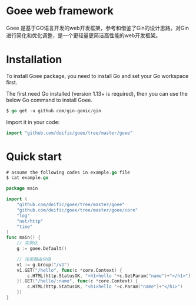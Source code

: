# Goee web framework

Goee 是基于GO语言开发的web开发框架，参考和借鉴了Gin的设计思路。对Gin进行简化和优化调整，是一个更轻量更简洁高性能的web开发框架。

# Installation

To install Goee package, you need to install Go and set your Go workspace first.

The first need Go installed (version 1.13+ is required), then you can use the below Go command to install Goee.
```go
$ go get -u github.com/gin-gonic/gin
```
Import it in your code:
```go
import "github.com/deific/goee/tree/master/goee"
```

# Quick start
 ```go
# assume the following codes in example.go file
$ cat example.go
```

```go
package main

import (
	"github.com/deific/goee/tree/master/goee"
	"github.com/deific/goee/tree/master/goee/core"
	"log"
	"net/http"
	"time"
)
func main() {
	// 实例化
    g := goee.Default()

    // 注册路由分组
    v1 := g.Group("/v1")
    v1.GET("/hello", func(c *core.Context) {
        c.HTML(http.StatusOK, "<h1>hello "+c.GetParam("name")+"</h1>")
    }).GET("/hello/:name", func(c *core.Context) {
        c.HTML(http.StatusOK, "<h1>hello "+c.Param("name")+"</h1>")
    })
}
```


